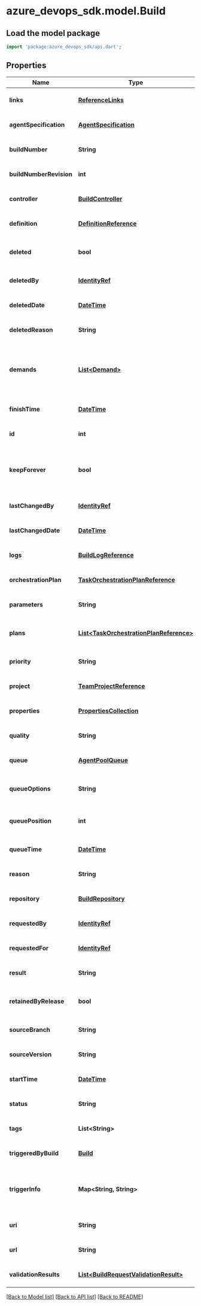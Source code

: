 # azure_devops_sdk.model.Build

## Load the model package
```dart
import 'package:azure_devops_sdk/api.dart';
```

## Properties
Name | Type | Description | Notes
------------ | ------------- | ------------- | -------------
**links** | [**ReferenceLinks**](ReferenceLinks.md) |  | [optional] [default to null]
**agentSpecification** | [**AgentSpecification**](AgentSpecification.md) |  | [optional] [default to null]
**buildNumber** | **String** | The build number/name of the build. | [optional] [default to null]
**buildNumberRevision** | **int** | The build number revision. | [optional] [default to null]
**controller** | [**BuildController**](BuildController.md) |  | [optional] [default to null]
**definition** | [**DefinitionReference**](DefinitionReference.md) |  | [optional] [default to null]
**deleted** | **bool** | Indicates whether the build has been deleted. | [optional] [default to null]
**deletedBy** | [**IdentityRef**](IdentityRef.md) |  | [optional] [default to null]
**deletedDate** | [**DateTime**](DateTime.md) | The date the build was deleted. | [optional] [default to null]
**deletedReason** | **String** | The description of how the build was deleted. | [optional] [default to null]
**demands** | [**List&lt;Demand&gt;**](Demand.md) | A list of demands that represents the agent capabilities required by this build. | [optional] [default to []]
**finishTime** | [**DateTime**](DateTime.md) | The time that the build was completed. | [optional] [default to null]
**id** | **int** | The ID of the build. | [optional] [default to null]
**keepForever** | **bool** | Indicates whether the build should be skipped by retention policies. | [optional] [default to null]
**lastChangedBy** | [**IdentityRef**](IdentityRef.md) |  | [optional] [default to null]
**lastChangedDate** | [**DateTime**](DateTime.md) | The date the build was last changed. | [optional] [default to null]
**logs** | [**BuildLogReference**](BuildLogReference.md) |  | [optional] [default to null]
**orchestrationPlan** | [**TaskOrchestrationPlanReference**](TaskOrchestrationPlanReference.md) |  | [optional] [default to null]
**parameters** | **String** | The parameters for the build. | [optional] [default to null]
**plans** | [**List&lt;TaskOrchestrationPlanReference&gt;**](TaskOrchestrationPlanReference.md) | Orchestration plans associated with the build (build, cleanup) | [optional] [default to []]
**priority** | **String** | The build&#39;s priority. | [optional] [default to null]
**project** | [**TeamProjectReference**](TeamProjectReference.md) |  | [optional] [default to null]
**properties** | [**PropertiesCollection**](PropertiesCollection.md) |  | [optional] [default to null]
**quality** | **String** | The quality of the xaml build (good, bad, etc.) | [optional] [default to null]
**queue** | [**AgentPoolQueue**](AgentPoolQueue.md) |  | [optional] [default to null]
**queueOptions** | **String** | Additional options for queueing the build. | [optional] [default to null]
**queuePosition** | **int** | The current position of the build in the queue. | [optional] [default to null]
**queueTime** | [**DateTime**](DateTime.md) | The time that the build was queued. | [optional] [default to null]
**reason** | **String** | The reason that the build was created. | [optional] [default to null]
**repository** | [**BuildRepository**](BuildRepository.md) |  | [optional] [default to null]
**requestedBy** | [**IdentityRef**](IdentityRef.md) |  | [optional] [default to null]
**requestedFor** | [**IdentityRef**](IdentityRef.md) |  | [optional] [default to null]
**result** | **String** | The build result. | [optional] [default to null]
**retainedByRelease** | **bool** | Indicates whether the build is retained by a release. | [optional] [default to null]
**sourceBranch** | **String** | The source branch. | [optional] [default to null]
**sourceVersion** | **String** | The source version. | [optional] [default to null]
**startTime** | [**DateTime**](DateTime.md) | The time that the build was started. | [optional] [default to null]
**status** | **String** | The status of the build. | [optional] [default to null]
**tags** | **List&lt;String&gt;** |  | [optional] [default to []]
**triggeredByBuild** | [**Build**](Build.md) |  | [optional] [default to null]
**triggerInfo** | **Map&lt;String, String&gt;** | Sourceprovider-specific information about what triggered the build | [optional] [default to {}]
**uri** | **String** | The URI of the build. | [optional] [default to null]
**url** | **String** | The REST URL of the build. | [optional] [default to null]
**validationResults** | [**List&lt;BuildRequestValidationResult&gt;**](BuildRequestValidationResult.md) |  | [optional] [default to []]

[[Back to Model list]](../README.md#documentation-for-models) [[Back to API list]](../README.md#documentation-for-api-endpoints) [[Back to README]](../README.md)


